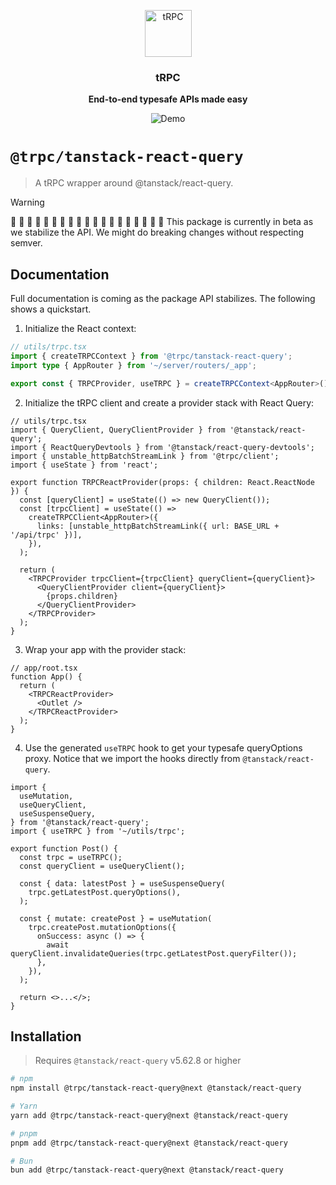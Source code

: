 <p align="center">
  <a href="https://trpc.io/"><img src="https://assets.trpc.io/icons/svgs/blue-bg-rounded.svg" alt="tRPC" height="75"/></a>
</p>

<h3 align="center">tRPC</h3>

<p align="center">
  <strong>End-to-end typesafe APIs made easy</strong>
</p>

<p align="center">
  <img src="https://assets.trpc.io/www/v10/v10-dark-landscape.gif" alt="Demo" />
</p>

# `@trpc/tanstack-react-query`

> A tRPC wrapper around @tanstack/react-query.

> [!WARNING]
>
> 🚧 🚧 🚧 🚧 🚧 🚧 🚧 🚧 🚧 🚧 🚧 🚧 🚧 🚧 🚧 🚧 🚧 🚧 🚧
> This package is currently in beta as we stabilize the API. We might do breaking changes without respecting semver.

## Documentation

Full documentation is coming as the package API stabilizes. The following shows a quickstart.

1. Initialize the React context:

```ts
// utils/trpc.tsx
import { createTRPCContext } from '@trpc/tanstack-react-query';
import type { AppRouter } from '~/server/routers/_app';

export const { TRPCProvider, useTRPC } = createTRPCContext<AppRouter>();
```

2. Initialize the tRPC client and create a provider stack with React Query:

```tsx
// utils/trpc.tsx
import { QueryClient, QueryClientProvider } from '@tanstack/react-query';
import { ReactQueryDevtools } from '@tanstack/react-query-devtools';
import { unstable_httpBatchStreamLink } from '@trpc/client';
import { useState } from 'react';

export function TRPCReactProvider(props: { children: React.ReactNode }) {
  const [queryClient] = useState(() => new QueryClient());
  const [trpcClient] = useState(() =>
    createTRPCClient<AppRouter>({
      links: [unstable_httpBatchStreamLink({ url: BASE_URL + '/api/trpc' })],
    }),
  );

  return (
    <TRPCProvider trpcClient={trpcClient} queryClient={queryClient}>
      <QueryClientProvider client={queryClient}>
        {props.children}
      </QueryClientProvider>
    </TRPCProvider>
  );
}
```

3. Wrap your app with the provider stack:

```tsx
// app/root.tsx
function App() {
  return (
    <TRPCReactProvider>
      <Outlet />
    </TRPCReactProvider>
  );
}
```

4. Use the generated `useTRPC` hook to get your typesafe queryOptions proxy. Notice that we import the hooks directly from `@tanstack/react-query`.

```tsx
import {
  useMutation,
  useQueryClient,
  useSuspenseQuery,
} from '@tanstack/react-query';
import { useTRPC } from '~/utils/trpc';

export function Post() {
  const trpc = useTRPC();
  const queryClient = useQueryClient();

  const { data: latestPost } = useSuspenseQuery(
    trpc.getLatestPost.queryOptions(),
  );

  const { mutate: createPost } = useMutation(
    trpc.createPost.mutationOptions({
      onSuccess: async () => {
        await queryClient.invalidateQueries(trpc.getLatestPost.queryFilter());
      },
    }),
  );

  return <>...</>;
}
```

## Installation

> Requires `@tanstack/react-query` v5.62.8 or higher

```bash
# npm
npm install @trpc/tanstack-react-query@next @tanstack/react-query

# Yarn
yarn add @trpc/tanstack-react-query@next @tanstack/react-query

# pnpm
pnpm add @trpc/tanstack-react-query@next @tanstack/react-query

# Bun
bun add @trpc/tanstack-react-query@next @tanstack/react-query
```
